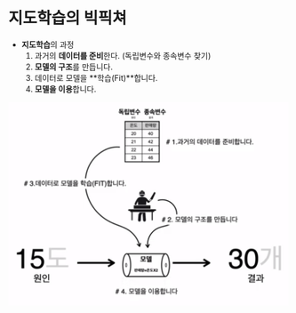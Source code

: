 # 지도학습의 빅픽쳐

- **지도학습**의 과정
  1. 과거의 **데이터를 준비**한다. (독립변수와 종속변수 찾기)
  2. **모델의 구조**를 만듭니다.
  3. 데이터로 모델을 **학습(Fit)**합니다.
  4. **모델을 이용**합니다.

![image-20200827205445846](images/image-20200827205445846.png)



